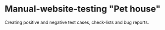 # Manual-website-testing "Pet house"
Creating  positive and negative test cases, check-lists and bug reports.
